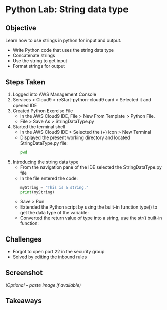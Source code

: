 # Python Lab: String data type

## Objective
Learn how to use strings in python for input and output.
- Write Python code that uses the string data type
- Concatenate strings
- Use the string to get input
- Format strings for output


## Steps Taken
1. Logged into AWS Management Console
2. Services > Cloud9 > reStart-python-cloud9 card > Selected it and opened IDE
3. Created Python Exercise File
   - In the AWS Cloud9 IDE, File > New From Template > Python File.
   - File > Save As > StringDataType.py
4. Started the terminal shell
   - In the AWS Cloud9 IDE > Selected the (+) icon > New Terminal
   - Displayed the present working directory and located StringDataType.py file:
     ``` bash
     pwd
     ```
5. Introducing the string data type
   - From the navigation pane of the IDE selected the StringDataType.py file
   - In the file entered the code:
      ``` python
      myString = "This is a string."
      print(myString)
      ```
   - Save > Run
   - Extended the Python script by using the built-in function type() to get the data type of the variable:
   - Converted the return value of type into a string, use the str() built-in function:

## Challenges
- Forgot to open port 22 in the security group
- Solved by editing the inbound rules

## Screenshot
_(Optional – paste image if available)_

## Takeaways
